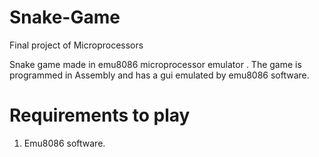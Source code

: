 # Snake-Game
Final project of Microprocessors

Snake game made in emu8086 microprocessor emulator . 
The game is programmed in Assembly and has a gui emulated by emu8086 software.

# Requirements to play
1. Emu8086 software.
